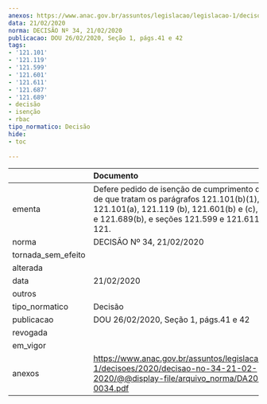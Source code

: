 ```yaml
---
anexos: https://www.anac.gov.br/assuntos/legislacao/legislacao-1/decisoes/2020/decisao-no-34-21-02-2020/@@display-file/arquivo_norma/DA2020-0034.pdf
data: 21/02/2020
norma: DECISÃO Nº 34, 21/02/2020
publicacao: DOU 26/02/2020, Seção 1, págs.41 e 42
tags:
- '121.101'
- '121.119'
- '121.599'
- '121.601'
- '121.611'
- '121.687'
- '121.689'
- decisão
- isenção
- rbac
tipo_normatico: Decisão
hide: 
- toc 
 
---
```


|                    | Documento                                                                                                                                                                                                                     |
|:-------------------|:------------------------------------------------------------------------------------------------------------------------------------------------------------------------------------------------------------------------------|
| ementa             | Defere pedido de isenção de cumprimento dos requisitos de que tratam os parágrafos 121.101(b)(1), 121.119(a), 121.101(a), 121.119 (b), 121.601(b) e (c), 121.687(b) e 121.689(b), e seções 121.599 e 121.611, do RBAC nº 121. |
| norma              | DECISÃO Nº 34, 21/02/2020                                                                                                                                                                                                     |
| tornada_sem_efeito |                                                                                                                                                                                                                               |
| alterada           |                                                                                                                                                                                                                               |
| data               | 21/02/2020                                                                                                                                                                                                                    |
| outros             |                                                                                                                                                                                                                               |
| tipo_normatico     | Decisão                                                                                                                                                                                                                       |
| publicacao         | DOU 26/02/2020, Seção 1, págs.41 e 42                                                                                                                                                                                         |
| revogada           |                                                                                                                                                                                                                               |
| em_vigor           |                                                                                                                                                                                                                               |
| anexos             | https://www.anac.gov.br/assuntos/legislacao/legislacao-1/decisoes/2020/decisao-no-34-21-02-2020/@@display-file/arquivo_norma/DA2020-0034.pdf                                                                                  |